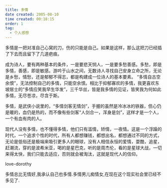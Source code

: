 ```yaml
---
title: 多情 
date created: 2005-08-10
time created: 00:18:15
order: 1
tag:
  - 个人感想
---
```


多情是一把对准自己心窝的刀，伤的只能是自己。如果是这样，那么这把刀已经插了下去而且留下了几道疤痕。

成为诗人，要有两种基本的条件，一是要悲天悯人，一是要多愁善感。多愁，即是多情，善感，即是敏感。游吟于山水之间，无数诗人寻找自己安身立命之所，无论是乡愁，情愁，还是郁郁不得志，都是构建成一位诗人的基本要素。 “多情自古空余恨”，无法控制自己的多情，只能空余恨。相比于抑郁寡欢的多情，我更喜欢东坡居士的“多情应笑我早生华发”，三千华丝，皆是我多情的见证，皆笑我为何如此多情，无尽苍凉，尽含于斯。

多情，是武侠小说里的，“多情剑客无情剑”，手握的虽然是冷冰冰的铁器，但心仍是暖的，血仍是热的，而不像有些剑客“人剑合一，浑身是剑”，这样才是一个人，一个有血有肉的人。

现代人没有多情，也不懂得多情，他们只有滥情，矫情，一夜情。这是一个浮躁的时代，一个追求个性的时代，所有人都想赚钱，都想出名，都想通过不同的方式，无论是低俗还是极端来吸引更多人的眼球，没有人相信永恒的爱情，耍酷，追星，赶潮流，穿的是波希米亚，喝的是星巴克，听的是周杰伦，看的是星球大战，一切来得太快，我们只能去适应，否则就会被淘汰，这就是现代人的信仰。

love-dorothy

多情总比无情好,我承认自己也多情.多情男儿痴情女,在现在这个现实社会里已经不多见了.